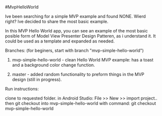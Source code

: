 #MvpHelloWorld

Ive been searching for a simple MVP example and found NONE. Wierd right? Ive decided to share the most basic example.

In this MVP Hello World app, you can see an example of the most basic posible form of Model View Presenter Design Patteren, as i understand it. It could be used as a template and expanded as needed.

Branches: (for beginers, start with branch "mvp-simple-hello-world")

1. mvp-simple-hello-world - clean Hello World MVP example: has a toast and a background color change function.

2. master - added random functionality to preform things in the MVP design (still in progress).

Run instructions:

clone to requested folder.
in Android Studio: File >> New >> import project..
then git checkout into mvp-simple-hello-world with command: git checkout mvp-simple-hello-world
